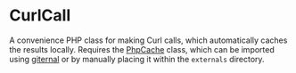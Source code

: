 # CurlCall

A convenience PHP class for making Curl calls, which automatically caches the results locally.  Requires the [PhpCache][1] class, which can be imported using [giternal][2] or by manually placing it within the `externals` directory.

[1]: http://github.com/NeilCrosby/phpcache/tree
[2]: http://github.com/pat-maddox/giternal/tree
